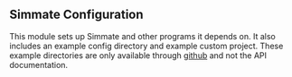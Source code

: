 Simmate Configuration
---------------------

This module sets up Simmate and other programs it depends on. It also includes an example config directory and example custom project. These example directories are only available through [github](https://github.com/jacksund/simmate/tree/main/src/simmate/configuration) and not the API documentation.
